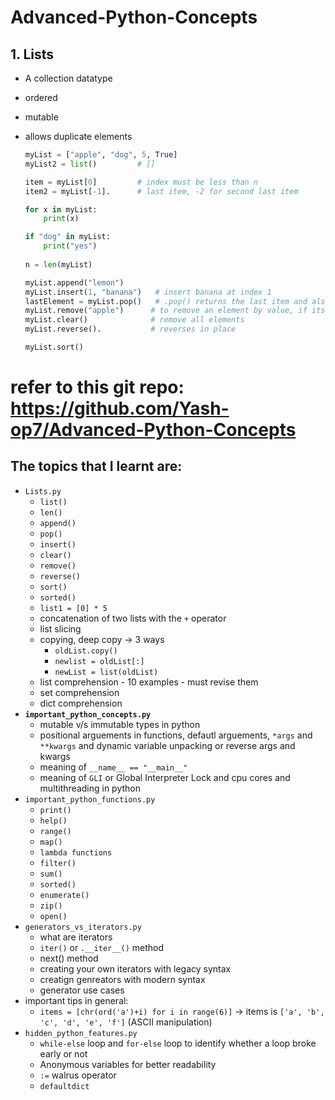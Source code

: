 # Advanced-Python-Concepts

## 1. Lists

- A collection datatype
- ordered
- mutable
- allows duplicate elements
    
    ```python
    myList = ["apple", "dog", 5, True]
    myList2 = list()         # []
    
    item = myList[0]         # index must be less than n
    item2 = myList[-1].      # last item, -2 for second last item
    
    for x in myList:
    	print(x)
    
    if "dog" in myList:
    	print("yes")
    	
    n = len(myList)
    
    myList.append("lemon")
    myList.insert(1, "banana")   # insert banana at index 1
    lastElement = myList.pop()   # .pop() returns the last item and also removes it
    myList.remove("apple")      # to remove an element by value, if its not present you will get a ValueError, so be careful
    myList.clear()              # remove all elements
    myList.reverse().           # reverses in place
    
    myList.sort()
    ```
    

# refer to this git repo: https://github.com/Yash-op7/Advanced-Python-Concepts

## The topics that I learnt are:

- `Lists.py`
    - `list()`
    - `len()`
    - `append()`
    - `pop()`
    - `insert()`
    - `clear()`
    - `remove()`
    - `reverse()`
    - `sort()`
    - `sorted()`
    - `list1 = [0] * 5`
    - concatenation of two lists with the `+` operator
    - list slicing
    - copying,  deep copy → 3 ways
        - `oldList.copy()`
        - `newlist = oldList[:]`
        - `newList = list(oldList)`
    - list comprehension - 10 examples - must revise them
    - set comprehension
    - dict comprehension
- **`important_python_concepts.py`**
    - mutable v/s immutable types in python
    - positional arguements in functions, defautl arguements, `*args` and `**kwargs` and dynamic variable unpacking or reverse args and kwargs
    - meaning of `__name__ == "__main__"`
    - meaning of `GLI` or Global Interpreter Lock and cpu cores and multithreading in python
- `important_python_functions.py`
    - `print()`
    - `help()`
    - `range()`
    - `map()`
    - `lambda functions`
    - `filter()`
    - `sum()`
    - `sorted()`
    - `enumerate()`
    - `zip()`
    - `open()`
- `generators_vs_iterators.py`
    - what are iterators
    - `iter()` or `.__iter__()`  method
    - next() method
    - creating your own iterators with legacy syntax
    - creatign genreators with modern syntax
    - generator use cases
- important tips in general:
    - `items = [chr(ord('a')+i) for i in range(6)]` → items is `['a', 'b', 'c', 'd', 'e', 'f']`  (ASCII manipulation)
- `hidden_python_features.py`
    - `while-else` loop and `for-else` loop to identify whether a loop broke early or not
    - Anonymous variables for better readability
    - `:=` walrus operator
    - `defaultdict`